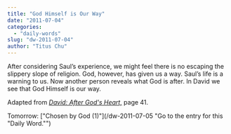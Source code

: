 ```yaml
---
title: "God Himself is Our Way"
date: "2011-07-04"
categories: 
  - "daily-words"
slug: "dw-2011-07-04"
author: "Titus Chu"
---
```


After considering Saul’s experience, we might feel there is no escaping the slippery slope of religion. God, however, has given us a way. Saul’s life is a warning to us. Now another person reveals what God is after. In David we see that God Himself is our way.

Adapted from [](/book-david "Go to the listing for this book.")_[David: After God's Heart,](../book-david "Go to the listing for this book.")_ page 41.

Tomorrow: ["Chosen by God (1)"](/dw-2011-07-05 "Go to the entry for this "Daily Word."")
